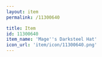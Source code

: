 ```yaml
---
layout: item
permalink: /11300640

title: Item
id: 11300640
item_name: 'Mage''s Darksteel Hat'
icon_url: 'item/icon/11300640.png'
---
```

